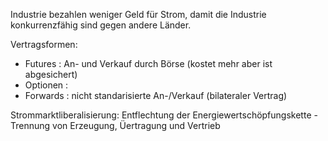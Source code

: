 Industrie bezahlen weniger Geld für Strom, damit die Industrie konkurrenzfähig sind gegen andere Länder.

Vertragsformen:
- Futures : An- und Verkauf durch Börse (kostet mehr aber ist abgesichert)
- Optionen : 
- Forwards : nicht standarisierte An-/Verkauf (bilateraler Vertrag)

Strommarktliberalisierung: Entflechtung der Energiewertschöpfungskette - Trennung von Erzeugung, Üertragung und Vertrieb